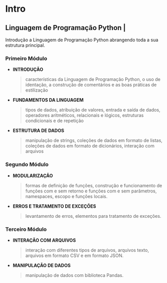# Intro

## Linguagem de Programação Python |
Introdução a Linguagem de Programação Python abrangendo toda a sua estrutura principal.

### Primeiro Módulo

 - **INTRODUÇÃO**
   > características da Linguagem de Programação Python,  o uso de identação, a construção de comentários e as boas práticas de estilização
 - **FUNDAMENTOS DA LINGUAGEM**
 
	> tipos de dados, atribuição de valores, entrada e saída de dados, operadores aritméticos, relacionais e lógicos, estruturas
   condicionais e de repetição
 - **ESTRUTURA DE DADOS**
   >  manipulação de strings, coleções de dados em formato de listas, coleções de dados em formato de dicionários, interação com arquivos

### Segundo Módulo

 - **MODULARIZAÇÃO**
   > formas de definição de funções, construção e funcionamento de funções com e sem retorno e funções com e sem parâmetros, namespaces,
   escopo e funções locais.
   
  -  **ERROS E TRATAMENTO DE EXCEÇÕES**
	   > levantamento de erros, elementos para tratamento de exceções.

### Terceiro Módulo
- **INTERAÇÃO COM ARQUIVOS**
	> interação com diferentes tipos de arquivos, arquivos texto, arquivos em formato CSV e em formato JSON.

- **MANIPULAÇÃO DE DADOS**
	> manipulação de dados com biblioteca Pandas.
